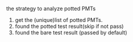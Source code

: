 the strategy to analyze potted PMTs

1. get the (unique)list of potted PMTs.
2. found the potted test result(skip if not pass)
3. found the bare test result  (passed by default)
